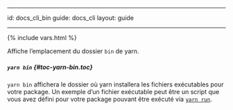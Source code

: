 * * *

id: docs_cli_bin guide: docs_cli layout: guide

* * *

{% include vars.html %}

Affiche l’emplacement du dossier `bin` de yarn.

##### `yarn bin` [](#toc-yarn-bin){#toc-yarn-bin.toc}

`yarn bin` affichera le dossier où yarn installera les fichiers exécutables pour votre package. Un exemple d’un fichier exécutable peut être un script que vous avez défini pour votre package pouvant être exécuté via [`yarn run`]({{url_base}}/docs/cli/run).